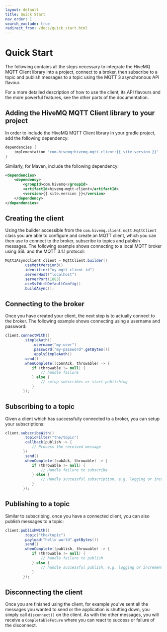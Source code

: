 ```yaml
---
layout: default
title: Quick Start
nav_order: 1
search_exclude: true
redirect_from: /docs/quick_start.html
---
```


# Quick Start

The following contains all the steps necessary to integrate the HiveMQ MQTT Client library into a project, connect to a
broker, then subscribe to a topic and publish messages to a topic using the MQTT 3 asynchronous API flavour.

For a more detailed description of how to use the client, its API flavours and the more powerful features, see the other
parts of the documentation.


## Adding the HiveMQ MQTT Client library to your project

In order to include the HiveMQ MQTT Client library in your gradle project, add the following dependency:

```groovy
dependencies {
    implementation 'com.hivemq:hivemq-mqtt-client:{{ site.version }}'
}
```

Similarly, for Maven, include the following dependency:

```xml
<dependencies>
    <dependency>
        <groupId>com.hivemq</groupId>
        <artifactId>hivemq-mqtt-client</artifactId>
        <version>{{ site.version }}</version>
    </dependency>
</dependencies>
```


## Creating the client

Using the builder accessible from the `com.hivemq.client.mqtt.MqttClient` class you are able to configure and create an 
MQTT client, which you can then use to connect to the broker, subscribe to topics and publish messages.
The following example shows connecting to a local MQTT broker using SSL and the MQTT 3.1.1 protocol:

```java
Mqtt3AsyncClient client = MqttClient.builder()
        .useMqttVersion3()
        .identifier("my-mqtt-client-id")
        .serverHost("localhost")
        .serverPort(1883)
        .useSslWithDefaultConfig()
        .buildAsync();
```


## Connecting to the broker

Once you have created your client, the next step is to actually connect to the broker. The following
example shows connecting using a username and password:

```java
client.connectWith()
        .simpleAuth()
            .username("my-user")
            .password("my-password".getBytes())
            .applySimpleAuth()
        .send()
        .whenComplete((connAck, throwable) -> {
            if (throwable != null) {
                // handle failure
            } else {
                // setup subscribes or start publishing
            }
        });
```


## Subscribing to a topic

Given a client which has successfully connected to a broker, you can setup your subscriptions:

```java
client.subscribeWith()
        .topicFilter("the/topic")
        .callback(publish -> {
            // Process the received message
        })
        .send()
        .whenComplete((subAck, throwable) -> {
            if (throwable != null) {
                // Handle failure to subscribe
            } else {
                // Handle successful subscription, e.g. logging or incrementing a metric
            }
        });
```


## Publishing to a topic

Similar to subscribing, once you have a connected client, you can also publish messages to a topic:

```java
client.publishWith()
        .topic("the/topic")
        .payload("hello world".getBytes())
        .send()
        .whenComplete((publish, throwable) -> {
            if (throwable != null) {
                // handle failure to publish
            } else {
                // handle successful publish, e.g. logging or incrementing a metric
            }
        });
```


## Disconnecting the client

Once you are finished using the client, for example you've sent all the messages you wanted to send or the application 
is shutting down, you simply call `disconnect()` on the client.
As with the other messages, you will receive a `CompletableFuture` where you can react to success or failure of the
disconnect.
